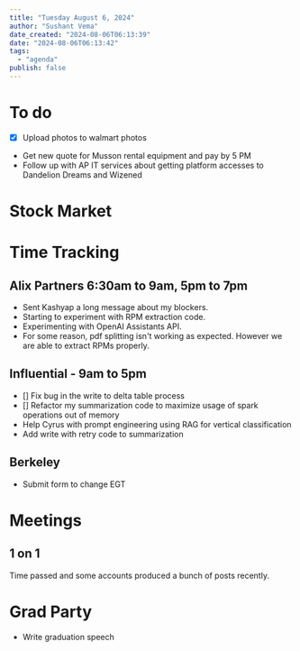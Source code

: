 ```yaml
---
title: "Tuesday August 6, 2024"
author: "Sushant Vema"
date_created: "2024-08-06T06:13:39"
date: "2024-08-06T06:13:42"
tags:
  - "agenda"
publish: false  
---
```

# To do
- [x] Upload photos to walmart photos 
- Get new quote for Musson rental equipment and pay by 5 PM
- Follow up with AP IT services about getting platform accesses to Dandelion Dreams and Wizened

# Stock Market


# Time Tracking
## Alix Partners 6:30am to 9am, 5pm to 7pm
- Sent Kashyap a long message about my blockers.
- Starting to experiment with RPM extraction code.
- Experimenting with OpenAI Assistants API. 
- For some reason, pdf splitting isn't working as expected. However we are able to extract RPMs properly.


## Influential - 9am to 5pm
- [] Fix bug in the write to delta table process 
- [] Refactor my summarization code to maximize usage of spark operations out of memory
- Help Cyrus with prompt engineering using RAG for vertical classification
- Add write with retry code to summarization

## Berkeley
- Submit form to change EGT

# Meetings
## 1 on 1 
Time passed and some accounts produced a bunch of posts recently. 

# Grad Party
- Write graduation speech
